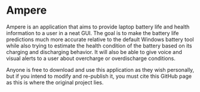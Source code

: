 # Ampere
Ampere is an application that aims to provide laptop battery life and health information to a user in a neat GUI. 
The goal is to make the battery life predictions much more accurate relative to the default Windows battery tool while 
also trying to estimate the health condition of the battery based on its charging and discharging behavior. It will 
also be able to give voice and visual alerts to a user about overcharge or overdischarge conditions.

Anyone is free to download and use this application as they wish personally, but if you intend to modify 
and re-publish it, you must cite this GitHub page as this is where the original project lies.
